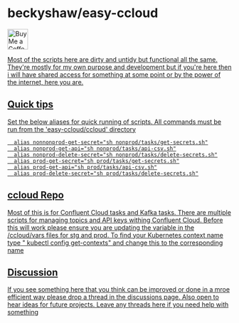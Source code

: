 # beckyshaw/easy-ccloud
<a href='https://ko-fi.com/rooshaw' target='_blank'><img height='35' style='border:0px;height:46px;' src='https://az743702.vo.msecnd.net/cdn/kofi3.png?v=0' border='0' alt='Buy Me a Coffee at ko-fi.com' />

Most of the scripts here are dirty and untidy but functional all the same. They're mostly for my own purpose and development but if you're here then i will have shared access for something at some point or by the power of the internet, here you are. 

## Quick tips
Set the below aliases for quick running of scripts. All commands must be run from the 'easy-ccloud/ccloud' directory

```
  alias nonnonprod-get-secret="sh nonprod/tasks/get-secrets.sh"
  alias nonprod-get-api="sh nonprod/tasks/api-csv.sh"
  alias nonprod-delete-secret="sh nonprod/tasks/delete-secrets.sh"
  alias prod-get-secret="sh prod/tasks/get-secrets.sh"
  alias prod-get-api="sh prod/tasks/api-csv.sh"
  alias prod-delete-secret="sh prod/tasks/delete-secrets.sh"
```

## ccloud Repo
Most of this is for Confluent Cloud tasks and Kafka tasks. There are multiple scripts for managing topics and API keys withing Confluent Cloud.
Before this will work please ensure you are updating the variable in the /ccloud/vars files for stg and prod. 
To find your Kubernetes context name type " kubectl config get-contexts" and change this to the corresponding name


## Discussion
If you see something here that you think can be improved or done in a mroe efficient way please drop a thread in the discussions page. Also open to hear ideas for future projects.
Leave any threads here if you need help with something 

